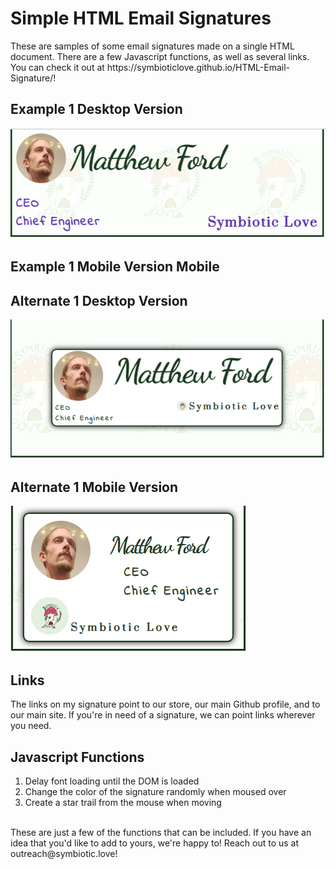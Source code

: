 <h1>Simple HTML Email Signatures</h1>
These are samples of some email signatures made on a single HTML document. There are a few Javascript functions, as well as several links. You can check it out at https://symbioticlove.github.io/HTML-Email-Signature/!
<h2>Example 1 Desktop Version</h2>
<img src="./sigDesktop.png">
<h2>Example 1 Mobile Version Mobile</h2>
<h2>Alternate 1 Desktop Version</h2>
<img src="./sig2Desktop.png">
<h2>Alternate 1 Mobile Version</h2>
<img src="./sig2Mobile.png">
<h2>Links</h2>
The links on my signature point to our store, our main Github profile, and to our main site. If you're in need of a signature, we can point links wherever you need.
<h2>Javascript Functions</h2>
<ol>
  <li>Delay font loading until the DOM is loaded</li>
  <li>Change the color of the signature randomly when moused over</li>
  <li>Create a star trail from the mouse when moving</li>
</ol>
<div>&nbsp</div>
These are just a few of the functions that can be included. If you have an idea that you'd like to add to yours, we're happy to! Reach out to us at outreach@symbiotic.love!
